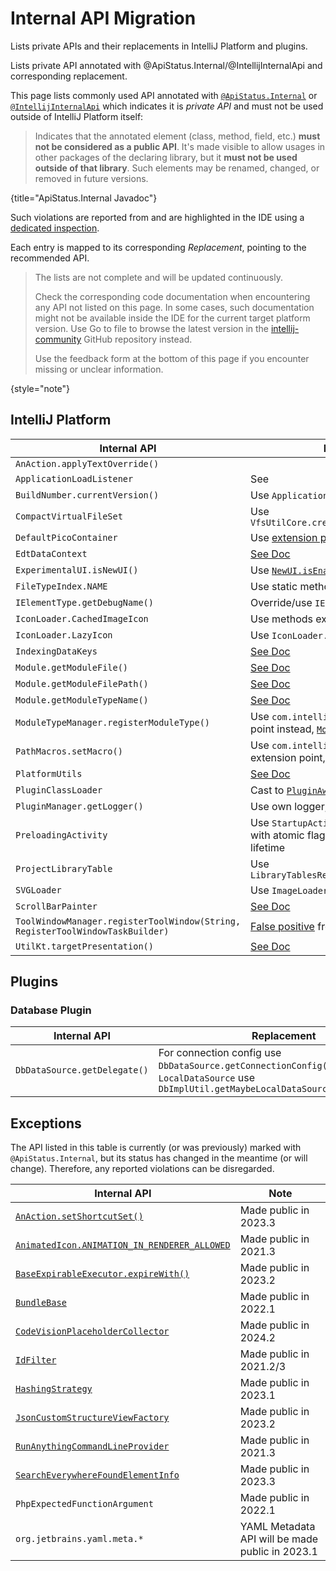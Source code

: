 <!-- Copyright 2000-2025 JetBrains s.r.o. and other contributors. Use of this source code is governed by the Apache 2.0 license that can be found in the LICENSE file. -->

# Internal API Migration

<web-summary>
Lists private APIs and their replacements in IntelliJ Platform and plugins.
</web-summary>

<link-summary>Lists private API annotated with @ApiStatus.Internal/@IntellijInternalApi and corresponding replacement.</link-summary>

This page lists commonly used API annotated with [`@ApiStatus.Internal`](%gh-java-annotations%/common/src/main/java/org/jetbrains/annotations/ApiStatus.java)
or [`@IntellijInternalApi`](%gh-ic%/platform/util/src/com/intellij/openapi/util/IntellijInternalApi.kt)
which indicates it is _private API_ and must not be used outside of IntelliJ Platform itself:

> Indicates that the annotated element (class, method, field, etc.) **must not be considered as a public API**. It's made visible to allow
> usages in other packages of the declaring library, but it **must not be used outside of that library**. Such elements
> may be renamed, changed, or removed in future versions.
>
{title="ApiStatus.Internal Javadoc"}

Such violations are reported from [](verifying_plugin_compatibility.md#plugin-verifier) and are highlighted in the IDE using a [dedicated inspection](verifying_plugin_compatibility.md#ide-support).

Each entry is mapped to its corresponding _Replacement_, pointing to the recommended API.

<snippet id="notComplete">

> The lists are not complete and will be updated continuously.
>
> Check the corresponding code documentation when encountering any API not listed on this page.
> In some cases, such documentation might not be available inside the IDE for the current target platform version.
> Use <control>Go to file</control> to browse the latest version in the [intellij-community](%gh-ic-master%/) GitHub repository instead.
>
> Use the feedback form at the bottom of this page if you encounter missing or unclear information.
>
{style="note"}

</snippet>

## IntelliJ Platform

| Internal API                                                                  | Replacement                                                                                                                                                                 |
|-------------------------------------------------------------------------------|-----------------------------------------------------------------------------------------------------------------------------------------------------------------------------|
| `AnAction.applyTextOverride()`                                                | [](plugin_configuration_file.md#idea-plugin__actions__action__override-text)                                                                                                |
| `ApplicationLoadListener`                                                     | See [](plugin_components.md#application-startup)                                                                                                                            |
| `BuildNumber.currentVersion()`                                                | Use `ApplicationInfo.getBuild()`                                                                                                                                            |
| `CompactVirtualFileSet`                                                       | Use `VfsUtilCore.createCompactVirtualFileSet()`                                                                                                                             |
| `DefaultPicoContainer`                                                        | Use [extension points](plugin_extensions.md) and [services](plugin_services.md)                                                                                             |
| `EdtDataContext`                                                              | [See Doc](%gh-ic%/platform/platform-impl/src/com/intellij/openapi/actionSystem/impl/EdtDataContext.kt)                                                                      |
| `ExperimentalUI.isNewUI()`                                                    | Use [`NewUI.isEnabled()`](%gh-ic%/platform/platform-api/src/com/intellij/ui/NewUI.java)                                                                                     |
| `FileTypeIndex.NAME`                                                          | Use static methods in `FileTypeIndex` directly                                                                                                                              |
| `IElementType.getDebugName()`                                                 | Override/use `IElementType.toString()`                                                                                                                                      |
| `IconLoader.CachedImageIcon`                                                  | Use methods exposed in `IconLoader`                                                                                                                                         |
| `IconLoader.LazyIcon`                                                         | Use `IconLoader.createLazy()`                                                                                                                                               |
| `IndexingDataKeys`                                                            | [See Doc](%gh-ic%/platform/core-impl/src/com/intellij/util/indexing/IndexingDataKeys.java)                                                                                  |
| `Module.getModuleFile()`                                                      | [See Doc](%gh-ic%/platform/core-api/src/com/intellij/openapi/module/Module.java)                                                                                            |
| `Module.getModuleFilePath()`                                                  | [See Doc](%gh-ic%/platform/core-api/src/com/intellij/openapi/module/Module.java)                                                                                            |
| `Module.getModuleTypeName()`                                                  | [See Doc](%gh-ic%/platform/core-api/src/com/intellij/openapi/module/Module.java)                                                                                            |
| `ModuleTypeManager.registerModuleType()`                                      | Use `com.intellij.moduleType` extension point instead, [`ModuleType`](%gh-ic%/platform/lang-core/src/com/intellij/openapi/module/ModuleType.java)                           |
| `PathMacros.setMacro()`                                                       | Use `com.intellij.pathMacroContributor` extension point, [`PathMacroContributor`](%gh-ic%/platform/core-api/src/com/intellij/openapi/application/PathMacroContributor.java) |
| `PlatformUtils`                                                               | [See Doc](%gh-ic%/platform/core-api/src/com/intellij/util/PlatformUtils.java)                                                                                               |
| `PluginClassLoader`                                                           | Cast to [`PluginAwareClassLoader`](%gh-ic%/platform/extensions/src/com/intellij/ide/plugins/cl/PluginAwareClassLoader.java)                                                 |
| `PluginManager.getLogger()`                                                   | Use own logger, see [](ide_infrastructure.md#logging)                                                                                                                       |
| `PreloadingActivity`                                                          | Use `StartupActivity.Background` ([docs](plugin_components.md#project-open)) with atomic flag to run only once during IDE lifetime                                          |
| `ProjectLibraryTable`                                                         | Use `LibraryTablesRegistrar.getLibraryTable()`                                                                                                                              |
| `SVGLoader`                                                                   | Use `ImageLoader.loadFromResource()`                                                                                                                                        |
| `ScrollBarPainter`                                                            | [See Doc](%gh-ic%/platform/platform-api/src/com/intellij/ui/components/ScrollBarPainter.java)                                                                               |
| `ToolWindowManager.registerToolWindow(String, RegisterToolWindowTaskBuilder)` | [False positive](https://youtrack.jetbrains.com/issue/MP-6705) from [Plugin Verifier](verifying_plugin_compatibility.md)                                                    |
| `UtilKt.targetPresentation()`                                                 | [See Doc](%gh-ic%/platform/lang-impl/src/com/intellij/codeInsight/navigation/util.kt)                                                                                       |

## Plugins

### Database Plugin

| Internal API                 | Replacement                                                                                                                                   |
|------------------------------|-----------------------------------------------------------------------------------------------------------------------------------------------|
| `DbDataSource.getDelegate()` | For connection config use `DbDataSource.getConnectionConfig()`, for `LocalDataSource` use `DbImplUtil.getMaybeLocalDataSource(DasDataSource)` |

## Exceptions

The API listed in this table is currently (or was previously) marked with `@ApiStatus.Internal`, but its status has changed in the meantime (or will change).
Therefore, any reported violations can be disregarded.

| Internal API                                                                                                                                         | Note                                            |
|------------------------------------------------------------------------------------------------------------------------------------------------------|-------------------------------------------------|
| [`AnAction.setShortcutSet()`](%gh-ic%/platform/editor-ui-api/src/com/intellij/openapi/actionSystem/AnAction.java)                                    | Made public in 2023.3                           |
| [`AnimatedIcon.ANIMATION_IN_RENDERER_ALLOWED`](%gh-ic%/platform/ide-core/src/com/intellij/ui/AnimatedIcon.java)                                      | Made public in 2021.3                           |
| [`BaseExpirableExecutor.expireWith()`](%gh-ic%/platform/core-api/src/com/intellij/openapi/application/BaseExpirableExecutor.java)                    | Made public in 2023.2                           |
| [`BundleBase`](%gh-ic%/platform/util/src/com/intellij/BundleBase.kt)                                                                                 | Made public in 2022.1                           |
| [`CodeVisionPlaceholderCollector`](%gh-ic%/platform/lang-impl/src/com/intellij/codeInsight/codeVision/CodeVisionPlaceholderCollector.kt)             | Made public in 2024.2                           |
| [`IdFilter`](%gh-ic%/platform/indexing-api/src/com/intellij/util/indexing/IdFilter.java)                                                             | Made public in 2021.2/3                         |
| [`HashingStrategy`](%gh-ic%/platform/util/base/src/com/intellij/util/containers/HashingStrategy.java)                                                | Made public in 2023.1                           |
| [`JsonCustomStructureViewFactory`](%gh-ic%/json/src/com/intellij/json/structureView/JsonCustomStructureViewFactory.java)                             | Made public in 2023.2                           |
| [`RunAnythingCommandLineProvider`](%gh-ic%/platform/lang-impl/src/com/intellij/ide/actions/runAnything/activity/RunAnythingCommandLineProvider.kt)   | Made public in 2021.3                           |
| [`SearchEverywhereFoundElementInfo`](%gh-ic%/platform/lang-impl/src/com/intellij/ide/actions/searcheverywhere/SearchEverywhereFoundElementInfo.java) | Made public in 2023.3                           |
| `PhpExpectedFunctionArgument`                                                                                                                        | Made public in 2022.1                           |
| `org.jetbrains.yaml.meta.*`                                                                                                                          | YAML Metadata API will be made public in 2023.1 |

<include from="api_internal.md" element-id="notComplete"/>
